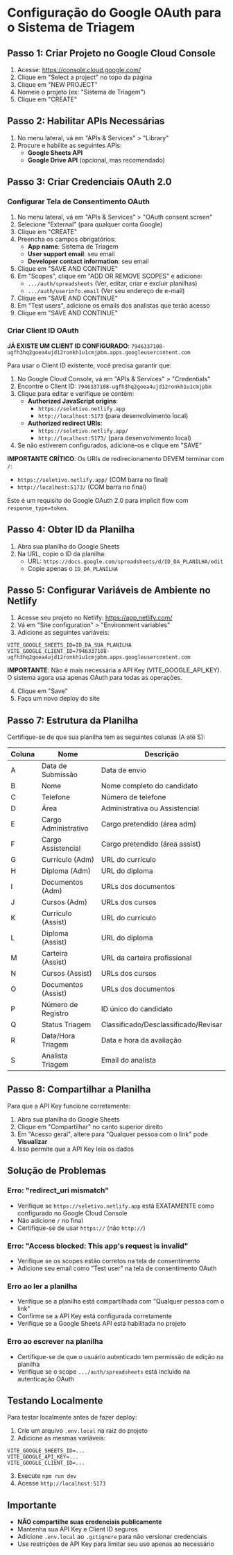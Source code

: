 # Configuração do Google OAuth para o Sistema de Triagem

## Passo 1: Criar Projeto no Google Cloud Console

1. Acesse: https://console.cloud.google.com/
2. Clique em "Select a project" no topo da página
3. Clique em "NEW PROJECT"
4. Nomeie o projeto (ex: "Sistema de Triagem")
5. Clique em "CREATE"

## Passo 2: Habilitar APIs Necessárias

1. No menu lateral, vá em "APIs & Services" > "Library"
2. Procure e habilite as seguintes APIs:
   - **Google Sheets API**
   - **Google Drive API** (opcional, mas recomendado)

## Passo 3: Criar Credenciais OAuth 2.0

### Configurar Tela de Consentimento OAuth

1. No menu lateral, vá em "APIs & Services" > "OAuth consent screen"
2. Selecione "External" (para qualquer conta Google)
3. Clique em "CREATE"
4. Preencha os campos obrigatórios:
   - **App name**: Sistema de Triagem
   - **User support email**: seu email
   - **Developer contact information**: seu email
5. Clique em "SAVE AND CONTINUE"
6. Em "Scopes", clique em "ADD OR REMOVE SCOPES" e adicione:
   - `.../auth/spreadsheets` (Ver, editar, criar e excluir planilhas)
   - `.../auth/userinfo.email` (Ver seu endereço de e-mail)
7. Clique em "SAVE AND CONTINUE"
8. Em "Test users", adicione os emails dos analistas que terão acesso
9. Clique em "SAVE AND CONTINUE"

### Criar Client ID OAuth

**JÁ EXISTE UM CLIENT ID CONFIGURADO**: `7946337108-ugfh3hq2goea4ujd12ronkh1u1cmjpbm.apps.googleusercontent.com`

Para usar o Client ID existente, você precisa garantir que:

1. No Google Cloud Console, vá em "APIs & Services" > "Credentials"
2. Encontre o Client ID: `7946337108-ugfh3hq2goea4ujd12ronkh1u1cmjpbm`
3. Clique para editar e verifique se contém:
   - **Authorized JavaScript origins**:
     - `https://seletivo.netlify.app`
     - `http://localhost:5173` (para desenvolvimento local)
   - **Authorized redirect URIs**:
     - `https://seletivo.netlify.app/`
     - `http://localhost:5173/` (para desenvolvimento local)
4. Se não estiverem configurados, adicione-os e clique em "SAVE"

**IMPORTANTE CRÍTICO**: Os URIs de redirecionamento DEVEM terminar com `/`:
- `https://seletivo.netlify.app/` (COM barra no final)
- `http://localhost:5173/` (COM barra no final)

Este é um requisito do Google OAuth 2.0 para implicit flow com `response_type=token`.

## Passo 4: Obter ID da Planilha

1. Abra sua planilha do Google Sheets
2. Na URL, copie o ID da planilha:
   - URL: `https://docs.google.com/spreadsheets/d/ID_DA_PLANILHA/edit`
   - Copie apenas o `ID_DA_PLANILHA`

## Passo 5: Configurar Variáveis de Ambiente no Netlify

1. Acesse seu projeto no Netlify: https://app.netlify.com/
2. Vá em "Site configuration" > "Environment variables"
3. Adicione as seguintes variáveis:

```
VITE_GOOGLE_SHEETS_ID=ID_DA_SUA_PLANILHA
VITE_GOOGLE_CLIENT_ID=7946337108-ugfh3hq2goea4ujd12ronkh1u1cmjpbm.apps.googleusercontent.com
```

**IMPORTANTE**: Não é mais necessária a API Key (VITE_GOOGLE_API_KEY). O sistema agora usa apenas OAuth para todas as operações.

4. Clique em "Save"
5. Faça um novo deploy do site

## Passo 7: Estrutura da Planilha

Certifique-se de que sua planilha tem as seguintes colunas (A até S):

| Coluna | Nome | Descrição |
|--------|------|-----------|
| A | Data de Submissão | Data de envio |
| B | Nome | Nome completo do candidato |
| C | Telefone | Número de telefone |
| D | Área | Administrativa ou Assistencial |
| E | Cargo Administrativo | Cargo pretendido (área adm) |
| F | Cargo Assistencial | Cargo pretendido (área assist) |
| G | Currículo (Adm) | URL do currículo |
| H | Diploma (Adm) | URL do diploma |
| I | Documentos (Adm) | URLs dos documentos |
| J | Cursos (Adm) | URLs dos cursos |
| K | Currículo (Assist) | URL do currículo |
| L | Diploma (Assist) | URL do diploma |
| M | Carteira (Assist) | URL da carteira profissional |
| N | Cursos (Assist) | URLs dos cursos |
| O | Documentos (Assist) | URLs dos documentos |
| P | Número de Registro | ID único do candidato |
| Q | Status Triagem | Classificado/Desclassificado/Revisar |
| R | Data/Hora Triagem | Data e hora da avaliação |
| S | Analista Triagem | Email do analista |

## Passo 8: Compartilhar a Planilha

Para que a API Key funcione corretamente:

1. Abra sua planilha do Google Sheets
2. Clique em "Compartilhar" no canto superior direito
3. Em "Acesso geral", altere para "Qualquer pessoa com o link" pode **Visualizar**
4. Isso permite que a API Key leia os dados

## Solução de Problemas

### Erro: "redirect_uri mismatch"
- Verifique se `https://seletivo.netlify.app` está EXATAMENTE como configurado no Google Cloud Console
- Não adicione `/` no final
- Certifique-se de usar `https://` (não `http://`)

### Erro: "Access blocked: This app's request is invalid"
- Verifique se os scopes estão corretos na tela de consentimento
- Adicione seu email como "Test user" na tela de consentimento OAuth

### Erro ao ler a planilha
- Verifique se a planilha está compartilhada com "Qualquer pessoa com o link"
- Confirme se a API Key está configurada corretamente
- Verifique se a Google Sheets API está habilitada no projeto

### Erro ao escrever na planilha
- Certifique-se de que o usuário autenticado tem permissão de edição na planilha
- Verifique se o scope `.../auth/spreadsheets` está incluído na autenticação OAuth

## Testando Localmente

Para testar localmente antes de fazer deploy:

1. Crie um arquivo `.env.local` na raiz do projeto
2. Adicione as mesmas variáveis:
```
VITE_GOOGLE_SHEETS_ID=...
VITE_GOOGLE_API_KEY=...
VITE_GOOGLE_CLIENT_ID=...
```
3. Execute `npm run dev`
4. Acesse `http://localhost:5173`

## Importante

- **NÃO compartilhe suas credenciais publicamente**
- Mantenha sua API Key e Client ID seguros
- Adicione `.env.local` ao `.gitignore` para não versionar credenciais
- Use restrições de API Key para limitar seu uso apenas ao necessário
